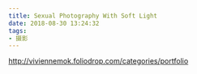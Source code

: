 ```yaml
---
title: Sexual Photography With Soft Light
date: 2018-08-30 13:24:32
tags:
- 摄影
---
```

http://viviennemok.foliodrop.com/categories/portfolio